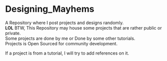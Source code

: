 # Designing_Mayhems
A Repository where I post projects and designs randomly. </br>
<b>LOL</b>
BTW, This Repository may house some projects that are rather public or private.</br>
Some projects are done by me or Done by some other tutorials.</br>
Projects is Open Sourced for community development.</br>

If a project is from a tutorial, I will try to add references on it.</br>

